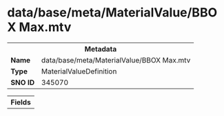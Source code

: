 <h1>data/base/meta/MaterialValue/BBOX Max.mtv</h1><table><tr><th colspan="100%">Metadata</th></tr><tr><td><b>Name</b></td><td>data/base/meta/MaterialValue/BBOX Max.mtv</td></tr><tr><td><b>Type</b></td><td>MaterialValueDefinition</td></tr><tr><td><b>SNO ID</b></td><td>345070</td></tr></table>

<table><tr><th colspan="100%">Fields</th></tr></table>

